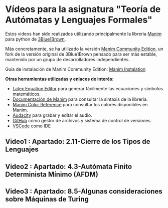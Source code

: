 # Vídeos para la asignatura "Teoría de Autómatas y Lenguajes Formales"

Estos videos han sido realizados utilizando principalmente la libreria [Manim](https://github.com/3b1b/manim) para python de [3Blue1Brown](https://www.youtube.com/channel/UCYO_jab_esuFRV4b17AJtAw).

Más concretamente, se ha utilizado la versión [Manim Community Edition](https://github.com/ManimCommunity/manim/), un fork de la versión original de 3Blue1Brown pensado para ser más estable, mantenido por un grupo de desarrolladores independientes.

Guía de instalación de Manim Community Edition: [Manim Instalation](https://docs.manim.community/en/stable/installation.html)

**Otras herramientas utilizadas y enlaces de interés:**

- [Latex Equation Editor](https://latexeditor.lagrida.com/) para generar fácilmente las ecuaciones y símbolos matemáticos.
- [Documentación de Manim](https://docs.manim.community/en/stable/reference.html) para consultar la sintaxis de la libreria.
- [Manim Color Reference](https://docs.manim.community/en/stable/reference/manim.utils.color.Colors.html) para consultar los colores disponibles en Manim.
- [Audacity](https://www.audacityteam.org/) para grabar y editar el audio.
- [GitHub](https://github.com/) como gestor de archivos y sistema de control de versiones.
- [VSCode](https://code.visualstudio.com/) como IDE

## Video1 : Apartado: 2.11-Cierre de los Tipos de Lenguajes

## Video2 : Apartado: 4.3-Autómata Finito Determinista Mínimo (AFDM)

## Video3 : Apartado: 8.5-Algunas consideraciones sobre Máquinas de Turing
